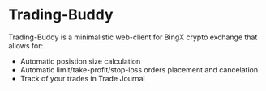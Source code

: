 # Trading-Buddy

Trading-Buddy is a minimalistic web-client for BingX crypto exchange that allows for:
- Automatic posistion size calculation
- Automatic limit/take-profit/stop-loss orders placement and cancelation
- Track of your trades in Trade Journal


